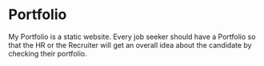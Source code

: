 # Portfolio
My Portfolio is a static website. Every job seeker should have a Portfolio so that the HR or the Recruiter will get an overall idea about the candidate by checking their portfolio.
